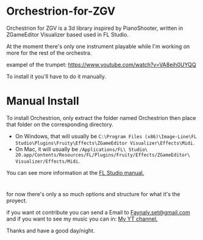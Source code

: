 # Orchestrion-for-ZGV
Orchestrion for ZGV is a 3d library inspired by PianoShooter, written in ZGameEditor Visualizer based used in FL Studio.

At the moment there's only one instrument playable
while I'm working on more for the rest of the orchestra.

exampel of the trumpet: https://www.youtube.com/watch?v=VA8eih0UYQQ

To install it you'll have to do it manually.

# Manual Install

To install Orchestrion, only extract the folder named Orchestrion then place that folder on the corresponding directory.

- On Windows, that will usually be `C:\Program Files (x86)\Image-Line\FL Studio\Plugins\Fruity\Effects\ZGameEditor Visualizer\Effects\Midi`.
- On Mac, it will usually be `/Applications/FL\ Studio\ 20.app/Contents/Resources/FL/Plugins/Fruity/Effects/ZGameEditor\ Visualizer/Effects/Midi`.

You can see more information at the [FL Studio manual.](https://www.image-line.com/fl-studio-learning/fl-studio-online-manual/html/plugins/ZGameEditor%20Visualizer.htm#ZGE_addfx "FL Studio manual.")
#
for now there's only a so much options and structure for what it's the proyect.

if you want ot contribute you can send a Email to Faynaly.set@gmail.com
and if you want to see my music you can in: [My YT channel.](https://www.youtube.com/c/FAYNALY "My YT channel.")

Thanks and have a good day/night.
